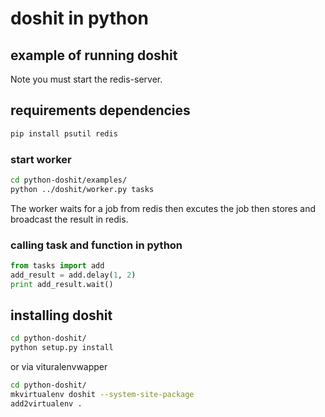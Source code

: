 # doshit in python

## example of running doshit

Note you must start the redis-server.

## requirements dependencies

``` bash
pip install psutil redis
```

### start worker
``` bash
cd python-doshit/examples/
python ../doshit/worker.py tasks
```
The worker waits for a job from redis then excutes the job then stores and broadcast the result in redis.

### calling task and function in python
``` python
from tasks import add
add_result = add.delay(1, 2)
print add_result.wait()
```

## installing doshit

``` bash
cd python-doshit/
python setup.py install
```
or via vituralenvwapper

``` bash
cd python-doshit/
mkvirtualenv doshit --system-site-package
add2virtualenv .
```
